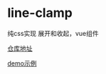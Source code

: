 # line-clamp
纯css实现 展开和收起，vue组件

<a href="https://github.com/huangfuchunfeng/line-clamp">仓库地址</a>

<a href="https://huangfuchunfeng.github.io/line-clamp/demo.html">demo示例</a>

